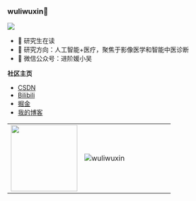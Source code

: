 

###  wuliwuxin👋

![](https://visitor-badge.glitch.me/badge?page_id=wuliwuxin.wuliwuxin)

- :orange_book: 研究生在读
- :hammer: 研究方向：人工智能+医疗，聚焦于影像医学和智能中医诊断
- :ram: 微信公众号：进阶媛小吴


**社区主页**  
- [CSDN](https://blog.csdn.net/wuli_xin?spm=1000.2115.3001.5343&type=lately)
- [Bilibili](https://space.bilibili.com/404809876)
- [掘金](https://juejin.cn/user/958429870694733)
- [我的博客](https://wuliwuxin.github.io/)

<table width="100%" border="0" cellspacing="15" cellpadding="0">
<tbody>
  <tr>
    <td>
      <img height="150" src="https://github.com/wuliwuxin/wuliwuxin/blob/main/wechat.png" />
    </td>
    <td width="55%">
        <p align="left"> 
        <p align="left"> <img src="https://github-readme-stats.vercel.app/api?username=wuliwuxin&show_icons=true&include_all_commits=true&count_private=true" alt="wuliwuxin" /> </p>
    </td>
   </tr>
</tbody>
</table>

<!--
**shengxinjing/shengxinjing** is a ✨ _special_ ✨ repository because its `README.md` (this file) appears on your GitHub profile.

Here are some ideas to get you started:

- 🔭 I’m currently working on ...
- 🌱 I’m currently learning ...
- 👯 I’m looking to collaborate on ...
- 🤔 I’m looking for help with ...
- 💬 Ask me about ...
- 📫 How to reach me: ...
- 😄 Pronouns: ...
- ⚡ Fun fact: ...
-->



